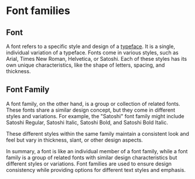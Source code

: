 # Font families

## Font

A font refers to a specific style and design of a [typeface](https://en.wikipedia.org/wiki/Typeface). It is a single, individual variation of a typeface. Fonts come in various styles, such as Arial, Times New Roman, Helvetica, or Satoshi. Each of these styles has its own unique characteristics, like the shape of letters, spacing, and thickness.

## Font Family

A font family, on the other hand, is a group or collection of related fonts. These fonts share a similar design concept, but they come in different styles and variations. For example, the "Satoshi" font family might include Satoshi Regular, Satoshi Italic, Satoshi Bold, and Satoshi Bold Italic. 

These different styles within the same family maintain a consistent look and feel but vary in thickness, slant, or other design aspects.

In summary, a font is like an individual member of a font family, while a font family is a group of related fonts with similar design characteristics but different styles or variations. Font families are used to ensure design consistency while providing options for different text styles and emphasis.